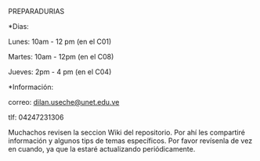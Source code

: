 PREPARADURIAS

*Dias:

Lunes: 10am - 12 pm (en el C01) 

Martes: 10am - 12pm (en el C08)

Jueves: 2pm - 4 pm (en el C04)


*Información:

correo: dilan.useche@unet.edu.ve

tlf: 04247231306


Muchachos revisen la seccion Wiki del repositorio. Por ahí les compartiré información y algunos tips de temas específicos. Por favor revísenla de vez en cuando, ya que la estaré actualizando periódicamente.
